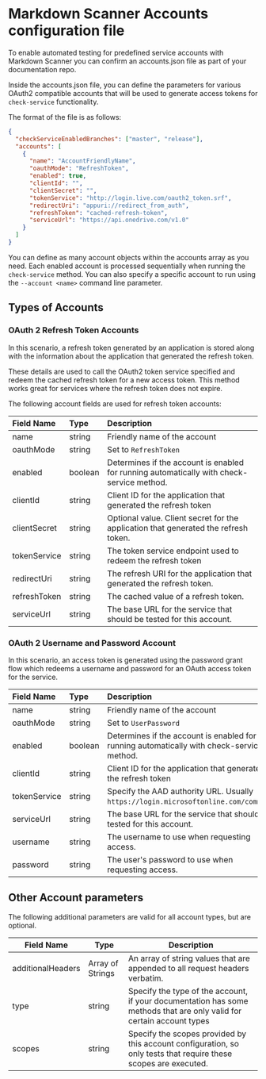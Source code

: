 # Markdown Scanner Accounts configuration file

To enable automated testing for predefined service accounts with Markdown Scanner
you can confirm an accounts.json file as part of your documentation repo.

Inside the accounts.json file, you can define the parameters for various OAuth2
compatible accounts that will be used to generate access tokens for `check-service`
functionality.

The format of the file is as follows:

```json
{
  "checkServiceEnabledBranches": ["master", "release"],
  "accounts": [
    {
      "name": "AccountFriendlyName",
      "oauthMode": "RefreshToken",
      "enabled": true,
      "clientId": "",
      "clientSecret": "",
      "tokenService": "http://login.live.com/oauth2_token.srf",
      "redirectUri": "appuri://redirect_from_auth",
      "refreshToken": "cached-refresh-token",
      "serviceUrl": "https://api.onedrive.com/v1.0"
    }
  ]
}
```

You can define as many account objects within the accounts array as you need.
Each enabled account is processed sequentially when running the `check-service`
method. You can also specify a specific account to run using the `--account <name>`
command line parameter.

## Types of Accounts

### OAuth 2 Refresh Token Accounts

In this scenario, a refresh token generated by an application is stored along
with the information about the application that generated the refresh token.

These details are used to call the OAuth2 token service specified and redeem the
cached refresh token for a new access token. This method works great for services
where the refresh token does not expire.

The following account fields are used for refresh token accounts:

| Field Name   | Type    | Description                                                                               |
|:-------------|:--------|:------------------------------------------------------------------------------------------|
| name         | string  | Friendly name of the account                                                              |
| oauthMode    | string  | Set to `RefreshToken`                                                                     |
| enabled      | boolean | Determines if the account is enabled for running automatically with check-service method. |
| clientId     | string  | Client ID for the application that generated the refresh token                            |
| clientSecret | string  | Optional value. Client secret for the application that generated the refresh token.       |
| tokenService | string  | The token service endpoint used to redeem the refresh token                               |
| redirectUri  | string  | The refresh URI for the application that generated the refresh token.                     |
| refreshToken | string  | The cached value of a refresh token.                                                      |
| serviceUrl   | string  | The base URL for the service that should be tested for this account.                      |

### OAuth 2 Username and Password Account

In this scenario, an access token is generated using the password grant flow
which redeems a username and password for an OAuth access token for the service.

| Field Name   | Type    | Description                                                                               |
|:-------------|:--------|:------------------------------------------------------------------------------------------|
| name         | string  | Friendly name of the account                                                              |
| oauthMode    | string  | Set to `UserPassword`                                                                     |
| enabled      | boolean | Determines if the account is enabled for running automatically with check-service method. |
| clientId     | string  | Client ID for the application that generated the refresh token                            |
| tokenService | string  | Specify the AAD authority URL. Usually `https://login.microsoftonline.com/common`.        |
| serviceUrl   | string  | The base URL for the service that should be tested for this account.                      |
| username     | string  | The username to use when requesting access.                                               |
| password     | string  | The user's password to use when requesting access.                                        |


## Other Account parameters

The following additional parameters are valid for all account types, but are optional.

| Field Name        | Type             | Description                                                                                                           |
|-------------------|------------------|-----------------------------------------------------------------------------------------------------------------------|
| additionalHeaders | Array of Strings | An array of string values that are appended to all request headers verbatim.                                          |
| type              | string           | Specify the type of the account, if your documentation has some methods that are only valid for certain account types |
| scopes            | string           | Specify the scopes provided by this account configuration, so only tests that require these scopes are executed.      |
